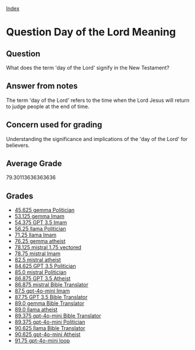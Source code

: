 
[Index](../../index.md)
# Question Day of the Lord Meaning
## Question
What does the term 'day of the Lord' signify in the New Testament?

## Answer from notes
The term 'day of the Lord' refers to the time when the Lord Jesus will return to judge people at the end of time.

## Concern used for grading
Understanding the significance and implications of the 'day of the Lord' for believers.

## Average Grade
79.30113636363636

## Grades
 * [45.625 gemma Politician](../answers/gemma_Politician/Day_of_the_Lord_Meaning.md)
 * [53.125 gemma Imam](../answers/gemma_Imam/Day_of_the_Lord_Meaning.md)
 * [54.375 GPT 3.5 Imam](../answers/GPT_3.5_Imam/Day_of_the_Lord_Meaning.md)
 * [56.25 llama Politician](../answers/llama_Politician/Day_of_the_Lord_Meaning.md)
 * [71.25 llama Imam](../answers/llama_Imam/Day_of_the_Lord_Meaning.md)
 * [76.25 gemma atheist](../answers/gemma_atheist/Day_of_the_Lord_Meaning.md)
 * [78.125 mistral 1.75 vectored](../answers/mistral_1.75_vectored/Day_of_the_Lord_Meaning.md)
 * [78.75 mistral Imam](../answers/mistral_Imam/Day_of_the_Lord_Meaning.md)
 * [82.5 mistral atheist](../answers/mistral_atheist/Day_of_the_Lord_Meaning.md)
 * [84.625 GPT 3.5 Politician](../answers/GPT_3.5_Politician/Day_of_the_Lord_Meaning.md)
 * [85.0 mistral Politician](../answers/mistral_Politician/Day_of_the_Lord_Meaning.md)
 * [86.875 GPT 3.5 Atheist](../answers/GPT_3.5_Atheist/Day_of_the_Lord_Meaning.md)
 * [86.875 mistral Bible Translator](../answers/mistral_Bible_Translator/Day_of_the_Lord_Meaning.md)
 * [87.5 gpt-4o-mini Imam](../answers/gpt-4o-mini_Imam/Day_of_the_Lord_Meaning.md)
 * [87.75 GPT 3.5 Bible Translator](../answers/GPT_3.5_Bible_Translator/Day_of_the_Lord_Meaning.md)
 * [89.0 gemma Bible Translator](../answers/gemma_Bible_Translator/Day_of_the_Lord_Meaning.md)
 * [89.0 llama atheist](../answers/llama_atheist/Day_of_the_Lord_Meaning.md)
 * [89.375 gpt-4o-mini Bible Translator](../answers/gpt-4o-mini_Bible_Translator/Day_of_the_Lord_Meaning.md)
 * [89.375 gpt-4o-mini Politician](../answers/gpt-4o-mini_Politician/Day_of_the_Lord_Meaning.md)
 * [90.625 llama Bible Translator](../answers/llama_Bible_Translator/Day_of_the_Lord_Meaning.md)
 * [90.625 gpt-4o-mini Atheist](../answers/gpt-4o-mini_Atheist/Day_of_the_Lord_Meaning.md)
 * [91.75 gpt-4o-mini loop](../answers/gpt-4o-mini_loop/Day_of_the_Lord_Meaning.md)
